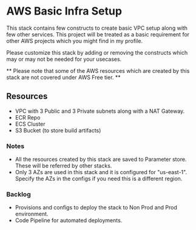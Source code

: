 # AWS Basic Infra Setup

This stack contains few constructs to create basic VPC setup along with few other services. 
This project will be treated as a basic requirement for other AWS projects which you might find in my profile.

Please customize this stack by adding or removing the constructs which may or may not be needed for your usecases. 

** Please note that some of the AWS resources which are created by this stack are not covered under AWS Free tier. **

## Resources

* VPC with 3 Public and 3 Private subnets along with a NAT Gateway.
* ECR Repo
* ECS Cluster
* S3 Bucket (to store build artifacts)


### Notes

* All the resources created by this stack are saved to Parameter store. These will be referred by other stacks.
* Only 3 AZs are used in this stack and it is configured for "us-east-1". Specify the AZs in the configs if you need this is a different region.

### Backlog

* Provisions and configs to deploy the stack to Non Prod and Prod environment.
* Code Pipeline for automated deployments.